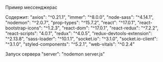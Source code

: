 Пример мессенджерас

Содержит:
"axios": "^0.21.1",
"immer": "^8.0.0",
"node-sass": "^4.14.1",
"nodemon": "^2.0.7",
"prop-types": "^15.7.2",
"react": "^17.0.1",
"react-bootstrap-icons": "^1.2.3",
"react-dom": "^17.0.1",
"react-redux": "^7.2.2",
"react-scripts": "4.0.1",
"redux": "^4.0.5",
"redux-devtools-extension": "^2.13.8",
"sass-loader": "^10.1.1",
"socket.io": "^3.1.0",
"socket.io-client": "^3.1.0",
"styled-components": "^5.2.1",
"web-vitals": "^0.2.4"

Запуск сервера
"server": "nodemon server.js"
